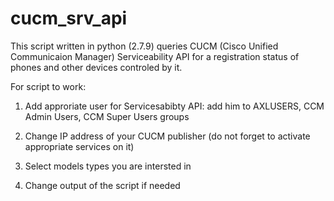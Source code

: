 # cucm_srv_api
This script written in python (2.7.9) queries CUCM (Cisco Unified Communicaion Manager) Serviceability API for a registration status of phones and other devices controled by it. 

For script to work:

1) Add approriate user for Servicesabibty API: add him to AXLUSERS, CCM Admin Users, CCM Super Users groups

2) Change IP address of your CUCM publisher (do not forget to activate appropriate services on it)

3) Select models types you are intersted in 

4) Change output of the script if needed
